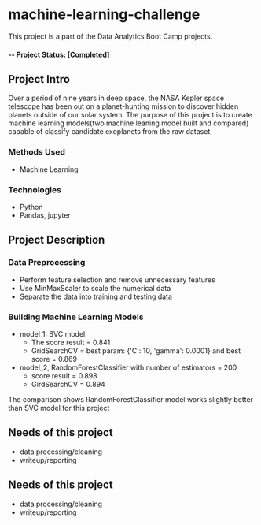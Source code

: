 # machine-learning-challenge
This project is a part of the Data Analytics Boot Camp projects.

#### -- Project Status: [Completed]

## Project Intro
Over a period of nine years in deep space, the NASA Kepler space telescope has been out on a planet-hunting mission to discover hidden planets outside of our solar system.
The purpose of this project is to create machine learning models(two machine leaning model built and compared) capable of classify candidate exoplanets from the raw dataset

### Methods Used
* Machine Learning

### Technologies
* Python
* Pandas, jupyter

## Project Description
### Data Preprocessing 
* Perform feature selection and remove unnecessary features
* Use MinMaxScaler to scale the numerical data
* Separate the data into training and testing data
### Building Machine Learning Models
* model_1: SVC model.
  - The score result = 0.841
  - GridSearchCV = best param: {'C': 10, 'gamma': 0.0001} and best score = 0.869  
* model_2, RandomForestClassifier with number of estimators = 200
  - score result = 0.898
  - GirdSearchCV = 0.894
  
The comparison shows RandomForestClassifier model works slightly better than SVC model for this project

## Needs of this project

- data processing/cleaning
- writeup/reporting

## Needs of this project

- data processing/cleaning
- writeup/reporting